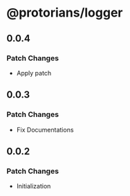# @protorians/logger

## 0.0.4

### Patch Changes

- Apply patch

## 0.0.3

### Patch Changes

- Fix Documentations

## 0.0.2

### Patch Changes

- Initialization

